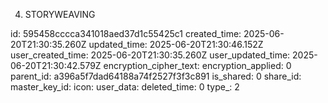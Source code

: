 4. STORYWEAVING

id: 595458cccca341018aed37d1c55425c1
created_time: 2025-06-20T21:30:35.260Z
updated_time: 2025-06-20T21:30:46.152Z
user_created_time: 2025-06-20T21:30:35.260Z
user_updated_time: 2025-06-20T21:30:42.579Z
encryption_cipher_text: 
encryption_applied: 0
parent_id: a396a5f7dad64188a74f2527f3f3c891
is_shared: 0
share_id: 
master_key_id: 
icon: 
user_data: 
deleted_time: 0
type_: 2